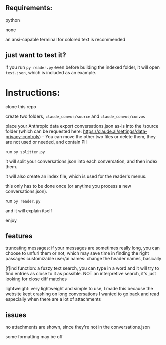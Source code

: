 ## Requirements:
python

none

an ansi-capable terminal for colored text is recommended 

## just want to test it?

if you run `py reader.py` even before building the indexed folder, it will open `test.json`, which is included as an example. 


# Instructions:

clone this repo

create two folders, `claude_convos/source` and `claude_convos/convos`

place your Anthropic data export conversations.json as-is into the /source folder (which can be requested here: https://claude.ai/settings/data-privacy-controls)
    - You can move the other two files or delete them, they are not used or needed, and contain PII

run `py splitter.py`

it will split your conversations.json into each conversation, and then index them. 

it will also create an index file, which is used for the reader's menus. 

this only has to be done once (or anytime you process a new conversations.json).

run `py reader.py`

and it will explain itself

enjoy



## features

truncating messages: if your messages are sometimes really long, you can choose to unfurl them or not, which may save time in finding the right passages 
customizable user/ai names: change the header names, basically

[f]ind function: a fuzzy text search, you can type in a word and it will try to find entries as close to it as possible. NOT an interpretive search, it's just looking for close diff matches

lightweight: very lightweight and simple to use, I made this because the website kept crashing on long conversations I wanted to go back and read especially when there are a lot of attachments

## issues

no attachments are shown, since they're not in the conversations.json

some formatting may be off